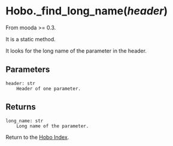 # Hobo._find_long_name(*header*)

From mooda >= 0.3.

It is a static method.

It looks for the long name of the parameter in the header.

## Parameters

    header: str
        Header of one parameter.

## Returns

    long_name: str
        Long name of the parameter.

Return to the [Hobo Index](index_hobo.md).
